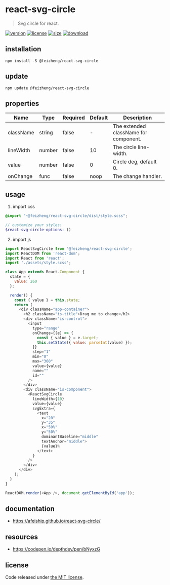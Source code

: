 # react-svg-circle
> Svg circle for react.

[![version][version-image]][version-url]
[![license][license-image]][license-url]
[![size][size-image]][size-url]
[![download][download-image]][download-url]

## installation
```shell
npm install -S @feizheng/react-svg-circle
```

## update
```shell
npm update @feizheng/react-svg-circle
```

## properties
| Name      | Type   | Required | Default | Description                           |
| --------- | ------ | -------- | ------- | ------------------------------------- |
| className | string | false    | -       | The extended className for component. |
| lineWidth | number | false    | 10      | The circle line-width.                |
| value     | number | false    | 0       | Circle deg, default 0.                |
| onChange  | func   | false    | noop    | The change handler.                   |


## usage
1. import css
  ```scss
  @import "~@feizheng/react-svg-circle/dist/style.scss";

  // customize your styles:
  $react-svg-circle-options: ()
  ```
2. import js
  ```js
  import ReactSvgCircle from '@feizheng/react-svg-circle';
  import ReactDOM from 'react-dom';
  import React from 'react';
  import './assets/style.scss';

  class App extends React.Component {
    state = {
      value: 260
    };

    render() {
      const { value } = this.state;
      return (
        <div className="app-container">
          <h2 className="is-title">Drag me to change</h2>
          <div className="is-control">
            <input
              type="range"
              onChange={(e) => {
                const { value } = e.target;
                this.setState({ value: parseInt(value) });
              }}
              step="1"
              min="0"
              max="360"
              value={value}
              name=""
              id=""
            />
          </div>
          <div className="is-component">
            <ReactSvgCircle
              lineWidth={10}
              value={value}
              svgExtra={
                <text
                  x="20"
                  y="35"
                  x="50%"
                  y="50%"
                  dominantBaseline="middle"
                  textAnchor="middle">
                  {value}%
                </text>
              }
            />
          </div>
        </div>
      );
    }
  }

  ReactDOM.render(<App />, document.getElementById('app'));

  ```

## documentation
- https://afeiship.github.io/react-svg-circle/

## resources
- https://codepen.io/depthdev/pen/bNyxzG


## license
Code released under [the MIT license](https://github.com/afeiship/react-svg-circle/blob/master/LICENSE.txt).

[version-image]: https://img.shields.io/npm/v/@feizheng/react-svg-circle
[version-url]: https://npmjs.org/package/@feizheng/react-svg-circle

[license-image]: https://img.shields.io/npm/l/@feizheng/react-svg-circle
[license-url]: https://github.com/afeiship/react-svg-circle/blob/master/LICENSE.txt

[size-image]: https://img.shields.io/bundlephobia/minzip/@feizheng/react-svg-circle
[size-url]: https://github.com/afeiship/react-svg-circle/blob/master/dist/react-svg-circle.min.js

[download-image]: https://img.shields.io/npm/dm/@feizheng/react-svg-circle
[download-url]: https://www.npmjs.com/package/@feizheng/react-svg-circle

